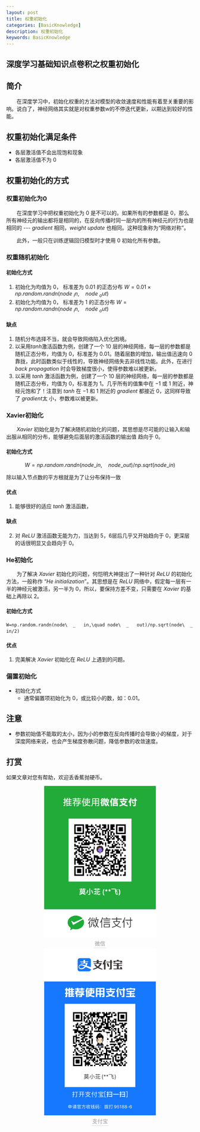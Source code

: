 ```yaml
---
layout: post
title: 权重初始化
categories: [BasicKnowledge]
description: 权重初始化
keywords: BasicKnowledge
---
```



深度学习基础知识点卷积之权重初始化
---


## 简介
&emsp;&emsp;在深度学习中，初始化权重的方法对模型的收敛速度和性能有着至关重要的影响。说白了，神经网络其实就是对权重参数$w$的不停迭代更新，以期达到较好的性能。

## 权重初始化满足条件
* 各层激活值不会出现饱和现象
* 各层激活值不为 $0$

## 权重初始化的方式

### 权重初始化为0
&emsp;&emsp;在深度学习中把权重初始化为 $0$ 是不可以的。如果所有的参数都是 $0$，那么所有神经元的输出都将是相同的，在反向传播时同一层内的所有神经元的行为也是相同的 --- $gradient$ 相同，$weight \ update$ 也相同。这种现象称为“网络对称”。

&emsp;&emsp;此外，一般只在训练逻辑回归模型时才使用 $0$ 初始化所有参数。

### 权重随机初始化
#### 初始化方式
1. 初始化为均值为 $0$， 标准差为 $0.01$ 的正态分布 $W=0.01\times np.random.randn(node\  _   in,\quad node\  _   out)$
2. 初始化为均值为 $0$， 标准差为 $1$ 的正态分布 $W=np.random.randn(node\  _   in,\quad node\  _   out)$

#### 缺点
1. 随机分布选择不当，就会导致网络陷入优化困境。
2. 以采用$tanh$激活函数为例，创建了一个 $10$ 层的神经网络，每一层的参数都是随机正态分布，均值为 $0$，标准差为 $0.01$。随着层数的增加，输出值迅速向 $0$ 靠拢，此时函数类似于线性的，导致神经网络失去非线性功能。此外，在进行 $back \ propagation$ 时会导致梯度很小，使得参数难以被更新。
3. 以采用 $tanh$ 激活函数为例，创建了一个 $10$ 层的神经网络，每一层的参数都是随机正态分布，均值为 $0$，标准差为 $1$。几乎所有的值集中在 $-1$ 或 $1$ 附近，神经元饱和了！注意到 $tanh$ 在 $-1$ 和 $1$ 附近的 $gradient$ 都接近 $0$，这同样导致了 $gradient$太 小，参数难以被更新。

### Xavier初始化
&emsp;&emsp;$Xavier$ 初始化是为了解决随机初始化的问题，其思想是尽可能的让输入和输出服从相同的分布，能够避免后面层的激活函数的输出值 趋向于 $0$。

#### 初始化方式
$$W=np.random.randn(node \_   in,\quad node \_   out)/np.sqrt(node \_   in)$$

除以输入节点数的平方根就是为了让分布保持一致

#### 优点
1. 能够很好的适应 $tanh$ 激活函数，

#### 缺点
2. 对 $ReLU$ 激活函数无能为力，当达到 $5$，$6$层后几乎又开始趋向于 $0$，更深层的话很明显又会趋向于 $0$。

### He初始化
&emsp;&emsp;为了解决 $Xavier$ 初始化的问题，何恺明大神提出了一种针对 $ReLU$ 的初始化方法，一般称作 “$He \ initialization$”。其思想是在 $ReLU$ 网络中，假定每一层有一半的神经元被激活，另一半为 $0$，所以，要保持方差不变，只需要在 $Xavier$ 的基础上再除以 $2$。
#### 初始化方式

`W=np.random.randn(node\  _   in,\quad node\  _   out)/np.sqrt(node\  _   in/2)`

#### 优点
1. 完美解决 $Xavier$ 初始化在 $ReLU$ 上遇到的问题。

### 偏置初始化
* 初始化方式
  * 通常偏置项初始化为 $0$，或比较小的数，如：$0.01$。

## 注意
* 参数初始值不能取的太小，因为小的参数在反向传播时会导致小的梯度，对于深度网络来说，也会产生梯度弥散问题，降低参数的收敛速度。


## 打赏

如果文章对您有帮助，欢迎丢香蕉抛硬币。

<center>
    <img 
    src="https://github.com/lovejing0306/Images/blob/master/Reward/wechat.JPG?raw=true"
    width="300" height="" />
    <br>
    <div style="color:orange; border-bottom: 1px solid #d9d9d9;
    display: inline-block;
    color: #999;
    padding: 2px;">微信</div>
</center>

<center>
    <img 
    src="https://github.com/lovejing0306/Images/blob/master/Reward/zhifubao.JPG?raw=true"
    width="300" height="" />
    <br>
    <div style="color:orange; border-bottom: 1px solid #d9d9d9;
    display: inline-block;
    color: #999;
    padding: 2px;">支付宝</div>
</center>



<script type="text/x-mathjax-config">
  MathJax.Hub.Config({tex2jax: {inlineMath: [['$','$'], ['\\(','\\)']]}});
</script>

<script type="text/javascript" async src="https://cdnjs.cloudflare.com/ajax/libs/mathjax/2.7.4/latest.js?config=TeX-MML-AM_CHTML">
</script>
